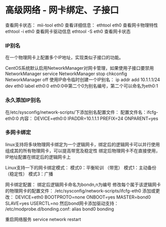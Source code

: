 # 高级网络 - 网卡绑定、子接口
查看网卡状态：
mii-tool eth0
查看详细信息：
ethtool eth0 查看网卡物理特性
ethtool -i eth0 查看网卡驱动信息
ethtool -S eth0 查看网卡状态

### IP别名
在一个物理网卡上配置多个IP地址，实现类似子接口的功能。

CentOS系统默认启用NetworkManager对网卡管理，如果使用子接口要禁用NetworkManager
service NetworkManager stop
chkconfig NetworkManager off
使用IP命令临时创建一个IP别名：
ip addr add 10.1.1.1/24 dev eth0 label eth0:0
eth0:0中第二个0为别名编号，第二个可以命名为eth0:1

### 永久添加IP别名
在/etc/sysconfig/network-scripts/下添加别名配置文件：
配置文件名：ifcfg-eth0:0
内容：
DEVICE=eth0:0
IPADDR=10.1.1.1
PREFIX=24
ONPARENT=yes

### 多网卡绑定
linux支持将多块物理网卡绑定为一个逻辑网卡，绑定后的逻辑网卡可以并行使用组成其的所有物理网卡，可以提高带宽及稳定性
绑定后物理网卡不在直接使用，IP地址配置在绑定后的逻辑网卡上

Linux支持一下的网卡绑定模式：
模式0：平衡轮训 （带宽）
模式1：主动备份 （稳定性）
模式3：广播

网卡绑定配置：
绑定后逻辑网卡命名为bondn,n为编号
修改每个属于该逻辑网卡的物理网卡的配置文件：
/etc/sysconfig/network-scripts/ifcfg-eth0
添加或更改：
DEVICE=eth0
BOOTPROTO=none
ONBOOT=yes 
MASTER=bond0
SLAVE=yes
USERCTL=no
然后bond网卡添加驱动支持：
/etc/modprobe.d/bonding.conf:
alias bond0 bonding

重启网络服务
service network restart